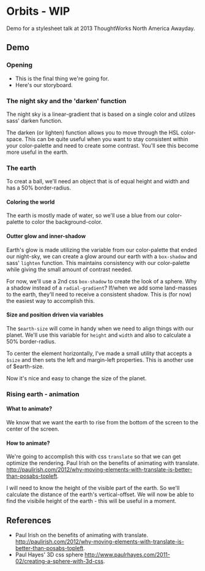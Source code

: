 Orbits - WIP
==============

Demo for a stylesheet talk at 2013 ThoughtWorks North America Awayday.

## Demo

### Opening
* This is the final thing we're going for.
* Here's our storyboard.


### The night sky and the 'darken' function
The night sky is a linear-gradient that is based on a single color and utilzes sass' darken function.

The darken (or lighten) function allows you to move through the HSL color-space. This can be quite useful when you want to stay consistent within your color-palette and need to create some contrast.  You'll see this become more useful in the earth.


### The earth
To creat a ball, we'll need an object that is of equal height and width and has a 50% border-radius.


#### Coloring the world
The earth is mostly made of water, so we'll use a blue from our color-palette to color the background-color.


#### Outter glow and inner-shadow
Earth's glow is made utilizing the variable from our color-palette that ended our night-sky, we can create a glow around our earth with a `box-shadow` and sass' `lighten` function.  This maintains consistency with our color-palette while giving the small amount of contrast needed.

For now, we'll use a 2nd css `box-shadow` to create the look of a sphere. Why a shadow instead of a `radial-gradient`? If/when we add some land-masses to the earth, they'll need to receive a consistent shadow.  This is (for now) the easiest way to accomplish this.

#### Size and position driven via variables
The `$earth-size` will come in handy when we need to align things with our planet.  We'll use this variable for `height` and `width` and also to calculate a 50% border-radius.

To center the element horizontally, I've made a small utility that accepts a `$size` and then sets the left and margin-left properties.  This is another use of $earth-size.

Now it's nice and easy to change the size of the planet.



### Rising earth - animation

#### What to animate?
We know that we want the earth to rise from the bottom of the screen to the center of the screen.

#### How to animate?
We're going to accomplish this with css `translate` so that we can get optimize the rendering. Paul Irish on the benefits of animating with translate. http://paulirish.com/2012/why-moving-elements-with-translate-is-better-than-posabs-topleft.


I will need to know the height of the visible part of the earth.  So we'll calculate the distance of the earth's vertical-offset.  We will now be able to find the visibile height of the earth - this will be useful in a moment.



## References
* Paul Irish on the benefits of animating with translate. http://paulirish.com/2012/why-moving-elements-with-translate-is-better-than-posabs-topleft.
* Paul Hayes' 3D css sphere http://www.paulrhayes.com/2011-02/creating-a-sphere-with-3d-css.
